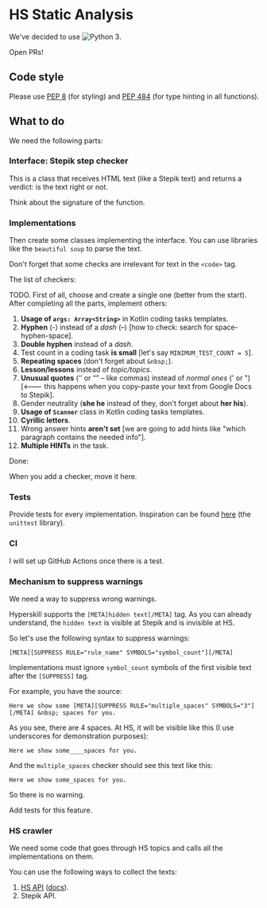 # HS Static Analysis
We've decided to use ![Python 3](https://img.shields.io/badge/python-3-blue.svg).

Open PRs!

## Code style
Please use [PEP 8](https://www.python.org/dev/peps/pep-0008/) (for styling) and [PEP 484](https://www.python.org/dev/peps/pep-0484/) (for type hinting in all functions).

## What to do
We need the following parts:

### Interface: Stepik step checker
This is a class that receives HTML text (like a Stepik text) and returns a verdict: is the text right or not.

Think about the signature of the function.

### Implementations
Then create some classes implementing the interface. You can use libraries like the  `beautiful soup` to parse the text.

Don't forget that some checks are irrelevant for text in the `<code>` tag.

The list of checkers:

TODO. First of all, choose and create a single one (better from the start). After completing all the parts, implement others:
1. **Usage of `args: Array<String>`** in Kotlin coding tasks templates.
1. **Hyphen** (-) instead of a *dash* (–) [how to check: search for space-hyphen-space].
1. **Double hyphen** instead of a *dash*.
1. Test count in a coding task **is small** [let's say `MINIMUM_TEST_COUNT = 5`].
1. **Repeating spaces** (don't forget about `&nbsp;`).
1. **Lesson/lessons** instead of *topic/topics*.
1. **Unusual quotes** (‘’ or “” – like commas) instead of *normal ones* (' or ") [<--- this happens when you copy-paste your text from Google Docs to Stepik].
1. Gender neutrality (**she he** instead of they, don't forget about **her his**).
1. **Usage of `Scanner`** class in Kotlin coding tasks templates.
1. **Cyrillic letters**.
1. Wrong answer hints **aren't set** [we are going to add hints like "which paragraph contains the needed info"].
1. **Multiple HINTs** in the task.

Done:

When you add a checker, move it here.

### Tests
Provide tests for every implementation. Inspiration can be found [here](https://github.com/SerVB/compression-server/blob/b66cdea12232ebeac58010b30235289cb1bfd1e8/tests.py) (the `unittest` library).

### CI
I will set up GitHub Actions once there is a test.

### Mechanism to suppress warnings
We need a way to suppress wrong warnings.

Hyperskill supports the `[META]hidden text[/META]` tag. As you can already understand, the `hidden text` is visible at Stepik and is invisible at HS.

So let's use the following syntax to suppress warnings:
```
[META][SUPPRESS RULE="rule_name" SYMBOLS="symbol_count"][/META]
```

Implementations must ignore `symbol_count` symbols of the first visible text after the `[SUPPRESS]` tag.

For example, you have the source:

`Here we show some [META][SUPPRESS RULE="multiple_spaces" SYMBOLS="3"][/META] &nbsp; spaces for you.`

As you see, there are 4 spaces. At HS, it will be visible like this (I use underscores for demonstration purposes):

`Here we show some____spaces for you.`

And the `multiple_spaces` checker should see this text like this:

`Here we show some_spaces for you.`

So there is no warning.

Add tests for this feature.

### HS crawler
We need some code that goes through HS topics and calls all the implementations on them.

You can use the following ways to collect the texts:
1. [HS API](https://hyperskill.org/api/steps?format=api) ([docs](https://hyperskill.org/api/docs/)).
1. Stepik API.
